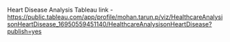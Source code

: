 Heart Disease Analysis
Tableau link - https://public.tableau.com/app/profile/mohan.tarun.p/viz/HealthcareAnalysisonHeartDisease_16950559451140/HealthcareAnalysisonHeartDisease?publish=yes
